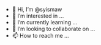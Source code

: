 - 👋 Hi, I’m @syismaw
- 👀 I’m interested in ...
- 🌱 I’m currently learning ...
- 💞️ I’m looking to collaborate on ...
- 📫 How to reach me ...

<!---
syismaw/syismaw is a ✨ special ✨ repository because its `README.md` (this file) appears on your GitHub profile.
You can click the Preview link to take a look at your changes.
--->
